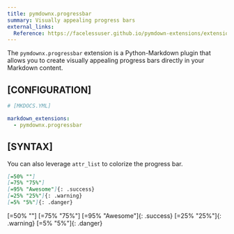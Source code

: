 ```yaml
---
title: pymdownx.progressbar
summary: Visually appealing progress bars
external_links:
  Reference: https://facelessuser.github.io/pymdown-extensions/extensions/progressbar/
---
```




The `pymdownx.progressbar` extension is a Python-Markdown plugin that allows you to create visually appealing progress bars directly in your Markdown content.

## [CONFIGURATION]

```yaml
# [MKDOCS.YML]

markdown_extensions:
  - pymdownx.progressbar
```

## [SYNTAX]

You can also leverage `attr_list` to colorize the progress bar.

```md
[=50% ""]
[=75% "75%"]
[=95% "Awesome"]{: .success}
[=25% "25%"]{: .warning}
[=5% "5%"]{: .danger}
```

[=50% ""]
[=75% "75%"]
[=95% "Awesome"]{: .success}
[=25% "25%"]{: .warning}
[=5% "5%"]{: .danger}
